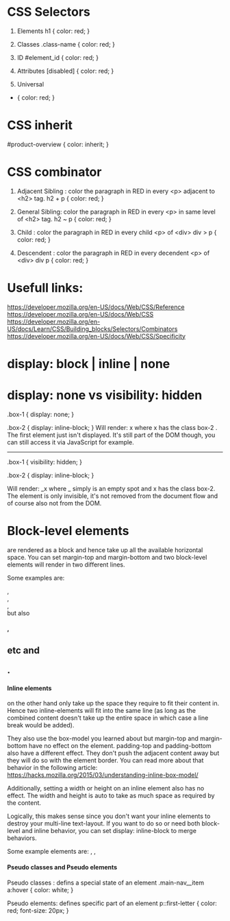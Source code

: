 # CSS Selectors
1. Elements
h1 {
    color: red;
}

2. Classes
.class-name {
    color: red;
}

4. ID
#element_id {
    color: red;
}

5. Attributes
[disabled] {
    color: red;
}

6. Universal
* {
    color: red;
}

# CSS inherit
#product-overview {
    color: inherit;
}

# CSS combinator
1. Adjacent Sibling : color the paragraph in RED in every &lt;p&gt; adjacent to &lt;h2&gt; tag.
h2 + p {
    color: red;
}

2. General Sibling: color the paragraph in RED in every &lt;p&gt; in same level of &lt;h2&gt; tag.
h2 ~ p {
    color: red;
}

3. Child : color the paragraph in RED in every child &lt;p&gt; of &lt;div&gt;
div &gt; p {
    color: red;
}

4. Descendent : color the paragraph in RED in every decendent &lt;p&gt; of &lt;div&gt;
div p {
    color: red;
}


# Usefull links:
https://developer.mozilla.org/en-US/docs/Web/CSS/Reference
https://developer.mozilla.org/en-US/docs/Web/CSS
https://developer.mozilla.org/en-US/docs/Learn/CSS/Building_blocks/Selectors/Combinators
https://developer.mozilla.org/en-US/docs/Web/CSS/Specificity


# display: block | inline | none

# display: none vs visibility: hidden
.box-1 {
    display: none;
}
 
.box-2 {
    display: inline-block;
}
Will render:
x
where x  has the class box-2 . The first element just isn't displayed. It's still part of the DOM though, you can still access it via JavaScript for example.

----
.box-1 {
    visibility: hidden;
}
 
.box-2 {
    display: inline-block;
}

Will render:
_x
where _  simply is an empty spot and x  has the class box-2. The element is only invisible, it's not removed from the document flow and of course also not from the DOM.

# Block-level elements 
are rendered as a block and hence take up all the available horizontal space. You can set margin-top and margin-bottom and two block-level elements will render in two different lines.

Some examples are: <div> , <section> , <article> , <nav>  but also <h1> , <h2>  etc and <p> .

# Inline elements 
on the other hand only take up the space they require to fit their content in. Hence two inline-elements will fit into the same line (as long as the combined content doesn't take up the entire space in which case a line break would be added).

They also use the box-model you learned about but margin-top  and margin-bottom  have no effect on the element. padding-top  and padding-bottom  also have a different effect. They don't push the adjacent content away but they will do so with the element border. You can read more about that behavior in the following article: https://hacks.mozilla.org/2015/03/understanding-inline-box-model/

Additionally, setting a width  or height  on an inline element also has no effect. The width and height is auto to take as much space as required by the content.

Logically, this makes sense since you don't want your inline elements to destroy your multi-line text-layout. If you want to do so or need both block-level and inline behavior, you can set display: inline-block  to merge behaviors.

Some example elements are: <a> , <span> , <img> 

# Pseudo classes and Pseudo elements
Pseudo classes : defins a special state of an element
.main-nav__item a:hover {
    color: white;
}

Pseudo elements: defines specific part of an element
p::first-letter {
    color: red;
    font-size: 20px;
}